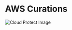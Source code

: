 # AWS Curations

![Cloud Protect Image](https://github.com/user-attachments/assets/25df2ea1-3ece-4632-b7b4-bffa8cd7eb71)

